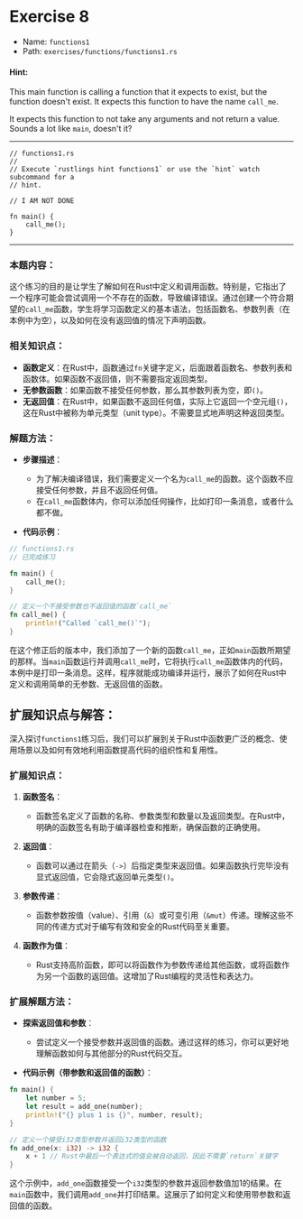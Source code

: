# Exercise 8

- Name: ```functions1```
- Path: ```exercises/functions/functions1.rs```
#### Hint: 

This main function is calling a function that it expects to exist, but the function doesn't exist. It expects this function to have the name `call_me`.

It expects this function to not take any arguments and not return a value. Sounds a lot like `main`, doesn't it?


---



```rust,editable
// functions1.rs
//
// Execute `rustlings hint functions1` or use the `hint` watch subcommand for a
// hint.

// I AM NOT DONE

fn main() {
    call_me();
}

```

---

### 本题内容：

这个练习的目的是让学生了解如何在Rust中定义和调用函数。特别是，它指出了一个程序可能会尝试调用一个不存在的函数，导致编译错误。通过创建一个符合期望的`call_me`函数，学生将学习函数定义的基本语法，包括函数名、参数列表（在本例中为空），以及如何在没有返回值的情况下声明函数。

### 相关知识点：

- **函数定义**：在Rust中，函数通过`fn`关键字定义，后面跟着函数名、参数列表和函数体。如果函数不返回值，则不需要指定返回类型。
- **无参数函数**：如果函数不接受任何参数，那么其参数列表为空，即`()`。
- **无返回值**：在Rust中，如果函数不返回任何值，实际上它返回一个空元组`()`，这在Rust中被称为单元类型（unit type）。不需要显式地声明这种返回类型。

### 解题方法：

- **步骤描述**：
  - 为了解决编译错误，我们需要定义一个名为`call_me`的函数。这个函数不应接受任何参数，并且不返回任何值。
  - 在`call_me`函数体内，你可以添加任何操作，比如打印一条消息，或者什么都不做。

- **代码示例**：
    

```rust
// functions1.rs
// 已完成练习

fn main() {
    call_me();
}

// 定义一个不接受参数也不返回值的函数`call_me`
fn call_me() {
    println!("Called `call_me()`");
}
```
在这个修正后的版本中，我们添加了一个新的函数`call_me`，正如`main`函数所期望的那样。当`main`函数运行并调用`call_me`时，它将执行`call_me`函数体内的代码，本例中是打印一条消息。这样，程序就能成功编译并运行，展示了如何在Rust中定义和调用简单的无参数、无返回值的函数。

## 扩展知识点与解答：

深入探讨`functions1`练习后，我们可以扩展到关于Rust中函数更广泛的概念、使用场景以及如何有效地利用函数提高代码的组织性和复用性。

### 扩展知识点：

1. **函数签名**：
   - 函数签名定义了函数的名称、参数类型和数量以及返回类型。在Rust中，明确的函数签名有助于编译器检查和推断，确保函数的正确使用。

2. **返回值**：
   - 函数可以通过在箭头（`->`）后指定类型来返回值。如果函数执行完毕没有显式返回值，它会隐式返回单元类型`()`。

3. **参数传递**：
   - 函数参数按值（value）、引用（`&`）或可变引用（`&mut`）传递。理解这些不同的传递方式对于编写有效和安全的Rust代码至关重要。

4. **函数作为值**：
   - Rust支持高阶函数，即可以将函数作为参数传递给其他函数，或将函数作为另一个函数的返回值。这增加了Rust编程的灵活性和表达力。

### 扩展解题方法：

- **探索返回值和参数**：
  - 尝试定义一个接受参数并返回值的函数。通过这样的练习，你可以更好地理解函数如何与其他部分的Rust代码交互。

- **代码示例（带参数和返回值的函数）**：
    

```rust
fn main() {
    let number = 5;
    let result = add_one(number);
    println!("{} plus 1 is {}", number, result);
}

// 定义一个接受i32类型参数并返回i32类型的函数
fn add_one(x: i32) -> i32 {
    x + 1 // Rust中最后一个表达式的值会被自动返回，因此不需要`return`关键字
}
```
这个示例中，`add_one`函数接受一个`i32`类型的参数并返回参数值加1的结果。在`main`函数中，我们调用`add_one`并打印结果。这展示了如何定义和使用带参数和返回值的函数。
